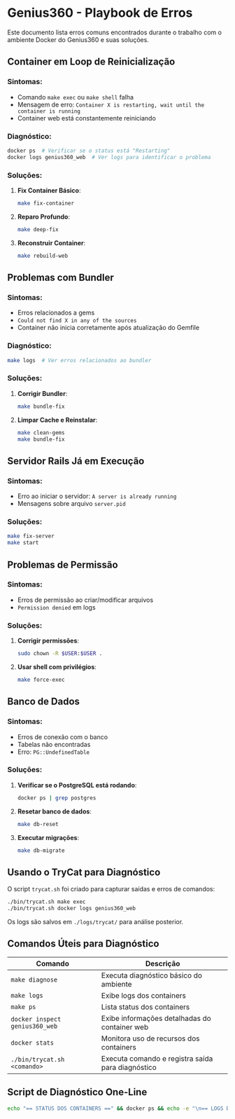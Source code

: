 # Genius360 - Playbook de Erros

Este documento lista erros comuns encontrados durante o trabalho com o ambiente Docker do Genius360 e suas soluções.

## Container em Loop de Reinicialização

### Sintomas:
- Comando `make exec` ou `make shell` falha
- Mensagem de erro: `Container X is restarting, wait until the container is running`
- Container web está constantemente reiniciando

### Diagnóstico:
```bash
docker ps  # Verificar se o status está "Restarting"
docker logs genius360_web  # Ver logs para identificar o problema
```

### Soluções:
1. **Fix Container Básico**:
   ```bash
   make fix-container
   ```

2. **Reparo Profundo**:
   ```bash
   make deep-fix
   ```

3. **Reconstruir Container**:
   ```bash
   make rebuild-web
   ```

## Problemas com Bundler

### Sintomas:
- Erros relacionados a gems
- `Could not find X in any of the sources`
- Container não inicia corretamente após atualização do Gemfile

### Diagnóstico:
```bash
make logs  # Ver erros relacionados ao bundler
```

### Soluções:
1. **Corrigir Bundler**:
   ```bash
   make bundle-fix
   ```

2. **Limpar Cache e Reinstalar**:
   ```bash
   make clean-gems
   make bundle-fix
   ```

## Servidor Rails Já em Execução

### Sintomas:
- Erro ao iniciar o servidor: `A server is already running`
- Mensagens sobre arquivo `server.pid`

### Soluções:
```bash
make fix-server
make start
```

## Problemas de Permissão

### Sintomas:
- Erros de permissão ao criar/modificar arquivos
- `Permission denied` em logs

### Soluções:
1. **Corrigir permissões**:
   ```bash
   sudo chown -R $USER:$USER .
   ```

2. **Usar shell com privilégios**:
   ```bash
   make force-exec
   ```

## Banco de Dados

### Sintomas:
- Erros de conexão com o banco
- Tabelas não encontradas
- Erro: `PG::UndefinedTable`

### Soluções:
1. **Verificar se o PostgreSQL está rodando**:
   ```bash
   docker ps | grep postgres
   ```

2. **Resetar banco de dados**:
   ```bash
   make db-reset
   ```

3. **Executar migrações**:
   ```bash
   make db-migrate
   ```

## Usando o TryCat para Diagnóstico

O script `trycat.sh` foi criado para capturar saídas e erros de comandos:

```bash
./bin/trycat.sh make exec
./bin/trycat.sh docker logs genius360_web
```

Os logs são salvos em `./logs/trycat/` para análise posterior.

## Comandos Úteis para Diagnóstico

| Comando | Descrição |
|---------|-----------|
| `make diagnose` | Executa diagnóstico básico do ambiente |
| `make logs` | Exibe logs dos containers |
| `make ps` | Lista status dos containers |
| `docker inspect genius360_web` | Exibe informações detalhadas do container web |
| `docker stats` | Monitora uso de recursos dos containers |
| `./bin/trycat.sh <comando>` | Executa comando e registra saída para diagnóstico |

## Script de Diagnóstico One-Line

```bash
echo "== STATUS DOS CONTAINERS ==" && docker ps && echo -e "\n== LOGS DO CONTAINER WEB ==" && docker logs --tail 20 genius360_web && echo -e "\n== DETALHES DO CONTAINER ==" && docker inspect -f '{{.State.Status}} / {{.State.Health.Status}} / {{index .Config.Labels "com.docker.compose.service"}}' genius360_web
```
